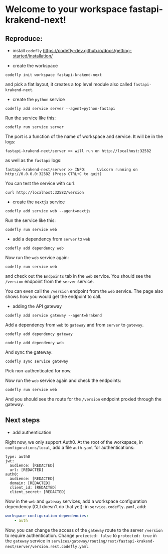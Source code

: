 # Welcome to your workspace fastapi-krakend-next!

## Reproduce:

- install `codefly`
https://codefly-dev.github.io/docs/getting-started/installation/

- create the workspace
```shell
codefly init workspace fastapi-krakend-next
```

and pick a flat layout, it creates a top level module also called `fastapi-krakend-next`.

- create the `python` service
```shell
codefly add service server --agent=python-fastapi
```

Run the service like this:
```shell
codefly run service server
```
The port is a function of the name of workspace and service. It will be in the logs:
```
fastapi-krakend-next/server >> will run on http://localhost:32582
```
as well as the `fastapi` logs:
```
fastapi-krakend-next/server >> INFO:     Uvicorn running on http://0.0.0.0:32582 (Press CTRL+C to quit)
```

You can test the service with curl:
```shell
curl http://localhost:32582/version
```

- create the `nextjs` service
```shell
codefly add service web --agent=nextjs
```

Run the service like this:
```shell
codefly run service web
```

- add a dependency from `server` to `web`
```shell
codefly add dependency web
```
Now run the `web` service again:
```shell
codefly run service web
```
and check out the `Endpoints` tab in the `web` service. You should see the `/version` endpoint from the `server` service.

You can even call the `/version` endpoint from the `web` service. The page also shows how you would get the endpoint to call.

- adding the API gateway
```shell
codefly add service gateway --agent=krakend
```

Add a dependency from `web` to `gateway` and from `server` to `gateway`.

```shell
codefly add dependency gateway
```

```shell
codefly add dependency web
```

And sync the gateway:
```shell
codefly sync service gateway
```

Pick non-authenticated for now.

Now run the `web` service again and check the endpoints:
```shell
codefly run service web
```

And you should see the route for the `/version` endpoint proxied through the gateway.

## Next steps

- add authentication

Right now, we only support Auth0. At the root of the workspace, in `configurations/local`, add a file `auth.yaml` for authentications:

```
type: auth0
jwt:
  audience: [REDACTED]
  url: [REDACTED]
auth0:
  audience: [REDACTED] 
  domain: [REDACTED]
  client_id: [REDACTED]
  client_secret: [REDACTED]
```

Now in the `web` and `gateway` services, add a workspace configuration dependency (CLI doesn't do that yet): in `service.codefly.yaml`, add:

```yaml
workspace-configuration-dependencies:
    - auth
```

Now, you can change the access of the `gateway` route to the server `/version` to require authentication. Change `protected: false` to `protected: true` in the `gateway` service in `services/gateway/routing/rest/fastapi-krakend-next/server/version.rest.codefly.yaml`.


